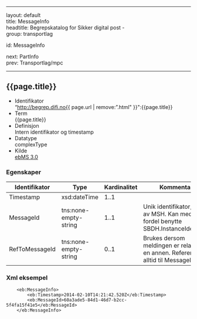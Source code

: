 -----

layout: default  
title: MessageInfo  
headtitle: Begrepskatalog for Sikker digital post -  
group: transportlag

id: MessageInfo

next: PartInfo  
prev: Transportlag/mpc

-----

## {{page.title}}

  - Identifikator  
    “http://begrep.difi.no{{ page.url | remove:”.html"
    }}":{{page.title}}
  - Term  
    {{page.title}}
  - Definisjon  
    Intern identifikator og timestamp
  - Datatype  
    complexType
  - Kilde  
    [ebMS 3.0](http://docs.oasis-open.org/ebxml-msg/ebms/v3.0/core/ebms-header-3_0-200704.xsd)

### Egenskaper

| Identifikator  | Type                  | Kardinalitet | Kommentar                                                                         |
| -------------- | --------------------- | ------------ | --------------------------------------------------------------------------------- |
| Timestamp      | xsd:dateTime          | 1..1         |                                                                                   |
| MessageId      | tns:none-empty-string | 1..1         | Unik identifikator, satt av MSH. Kan med fordel benytte SBDH.InstanceIdentifier   |
| RefToMessageId | tns:none-empty-string | 0..1         | Brukes dersom meldingen er relatert til en annen. Refererer alltid til MessageId. |

### Xml eksempel

``` brush: xml; toolbar: false
    <eb:MessageInfo>
        <eb:Timestamp>2014-02-10T14:21:42.520Z</eb:Timestamp>
        <eb:MessageId>60a3ade5-84d1-46d7-b2cc-5f4fa15f41e5</eb:MessageId>
    </eb:MessageInfo>
```
